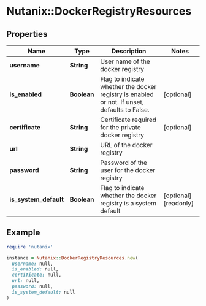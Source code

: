 # Nutanix::DockerRegistryResources

## Properties

| Name | Type | Description | Notes |
| ---- | ---- | ----------- | ----- |
| **username** | **String** | User name of the docker registry |  |
| **is_enabled** | **Boolean** | Flag to indicate whether the docker registry is enabled or not. If unset, defaults to False.  | [optional] |
| **certificate** | **String** | Certificate required for the private docker registry | [optional] |
| **url** | **String** | URL of the docker registry |  |
| **password** | **String** | Password of the user for the docker registry |  |
| **is_system_default** | **Boolean** | Flag to indicate whether the docker registry is a system default  | [optional][readonly] |

## Example

```ruby
require 'nutanix'

instance = Nutanix::DockerRegistryResources.new(
  username: null,
  is_enabled: null,
  certificate: null,
  url: null,
  password: null,
  is_system_default: null
)
```

